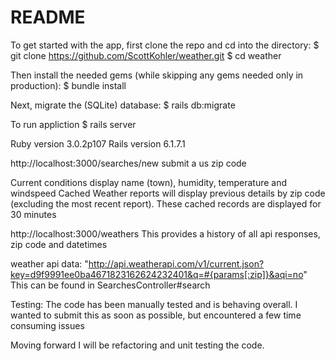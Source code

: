 # README

To get started with the app, first clone the repo and cd into the directory:
$ git clone https://github.com/ScottKohler/weather.git
$ cd weather

Then install the needed gems (while skipping any gems needed only in production):
$ bundle install

Next, migrate the (SQLite) database:
$ rails db:migrate

To run appliction
$ rails server

Ruby version 3.0.2p107
Rails version 6.1.7.1

http://localhost:3000/searches/new
submit a us zip code

Current conditions display name (town), humidity, temperature and windspeed
Cached Weather reports will display previous details by zip code (excluding the most recent report).  These cached records are displayed for 30 minutes

http://localhost:3000/weathers
This provides a history of all api responses, zip code and datetimes

weather api data:
"http://api.weatherapi.com/v1/current.json?key=d9f9991ee0ba4671823162624232401&q=#{params[:zip]}&aqi=no"
This can be found in SearchesController#search


Testing:
The code has been manually tested and is behaving overall.
I wanted to submit this as soon as possible, but encountered a few time consuming issues

Moving forward I will be refactoring and unit testing the code.






